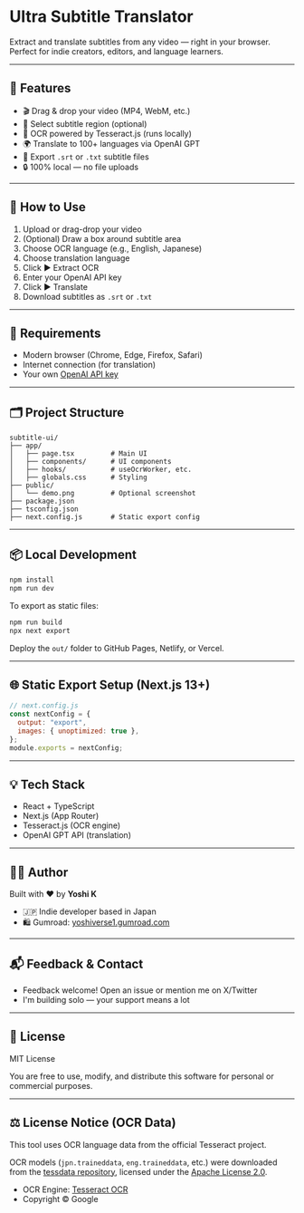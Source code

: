 # Ultra Subtitle Translator

Extract and translate subtitles from any video — right in your browser.  
Perfect for indie creators, editors, and language learners.

---

## 🌟 Features

- 🎬 Drag & drop your video (MP4, WebM, etc.)
- 🔲 Select subtitle region (optional)
- 🧠 OCR powered by Tesseract.js (runs locally)
- 🌍 Translate to 100+ languages via OpenAI GPT
- 💾 Export `.srt` or `.txt` subtitle files
- 🔒 100% local — no file uploads

---



## 🚀 How to Use

1. Upload or drag-drop your video
2. (Optional) Draw a box around subtitle area
3. Choose OCR language (e.g., English, Japanese)
4. Choose translation language
5. Click ▶ Extract OCR
6. Enter your OpenAI API key
7. Click ▶ Translate
8. Download subtitles as `.srt` or `.txt`

---

## 🧰 Requirements

- Modern browser (Chrome, Edge, Firefox, Safari)
- Internet connection (for translation)
- Your own [OpenAI API key](https://platform.openai.com/account/api-keys)

---

## 🗂 Project Structure

```
subtitle-ui/
├── app/
│   ├── page.tsx         # Main UI
│   ├── components/      # UI components
│   ├── hooks/           # useOcrWorker, etc.
│   ├── globals.css      # Styling
├── public/
│   └── demo.png         # Optional screenshot
├── package.json
├── tsconfig.json
├── next.config.js       # Static export config
```

---

## 📦 Local Development

```bash
npm install
npm run dev
```

To export as static files:

```bash
npm run build
npx next export
```

Deploy the `out/` folder to GitHub Pages, Netlify, or Vercel.

---

## 🌐 Static Export Setup (Next.js 13+)

```js
// next.config.js
const nextConfig = {
  output: "export",
  images: { unoptimized: true },
};
module.exports = nextConfig;
```

---

## 💡 Tech Stack

- React + TypeScript
- Next.js (App Router)
- Tesseract.js (OCR engine)
- OpenAI GPT API (translation)

---

## 👨‍💻 Author

Built with ❤️ by **Yoshi K**  
- 🇯🇵 Indie developer based in Japan  
- 🛍️ Gumroad: [yoshiverse1.gumroad.com](https://yoshiverse1.gumroad.com)

---

## 📬 Feedback & Contact

- Feedback welcome! Open an issue or mention me on X/Twitter
- I'm building solo — your support means a lot

---

## 📄 License

MIT License

You are free to use, modify, and distribute this software for personal or commercial purposes.

---

## ⚖️ License Notice (OCR Data)

This tool uses OCR language data from the official Tesseract project.

OCR models (`jpn.traineddata`, `eng.traineddata`, etc.) were downloaded from the [tessdata repository](https://github.com/tesseract-ocr/tessdata), licensed under the [Apache License 2.0](https://www.apache.org/licenses/LICENSE-2.0).

- OCR Engine: [Tesseract OCR](https://github.com/tesseract-ocr/tesseract)  
- Copyright © Google
